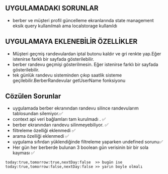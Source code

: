 ## UYGULAMADAKI SORUNLAR
- berber ve müşteri profil güncelleme ekranlarında state management eksik query kullanılmalı ama localstorage kullanıldı 


## UYGULAMAYA EKLENEBİLİR ÖZELLİKLER
- Müşteri geçmiş randevulardan iptal butonu kaldır ve gri renkte yap.Eğer istenirse farklı bir sayfada gösterilebilir.
- berber randevu geçmişi gösterilmesin. Eğer istenirse farklı bir sayfada gösterilebilir.
- tek günlük randevu sisteminden çıkıp saatlik sisteme geçilebilir.BerberRandevular getUserName fonksiyonu





## Cözülen Sorunlar
- uygulamada berber ekranından randevu silince randevularım tablosundan silemiyor.✅
-  context api veri bağlamları tam kurulmadı . ✅
- berber ekranından randevu silinmeyebiliyor. ✅
- filtreleme özelliği eklenmedi ✅
- arama özelliği eklenmedi ✅
- uygulama sıfırdan yüklendiğinde filtreleme yaparken undefined sorunu✅
- Her gün her berberde bulunan 3 boolean gün verisinin bir bir sola kayması ✅
```
today:true,tomorrow:true,nextDay:false  >> bugün ise
today:true,tomorrow:false,nextDay:false >> yarın boyle olmalı
```
